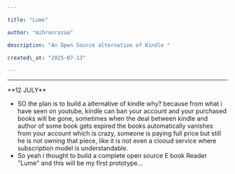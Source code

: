 ```yaml
---

title: "Lume"

author: "mihranrazaa"

description: "An Open Source alternative of Kindle "

created\_at: "2025-07-13"

---
```






----



\*\*12 JULY\*\*

* SO the plan is to build a alternative of kindle why? because from what i have seen on youtube, kindle can ban your account and your purchased books will be gone, sometimes when the deal between kindle and author of some book gets expired the books automatically vanishes from your account which is crazy, someone is paying full price but still he is not owning that piece, like it is not even a clooud service where subscription model is understandable.
* So yeah i thought to build a complete open source E book Reader "Lume" and this will be my first prototype...





